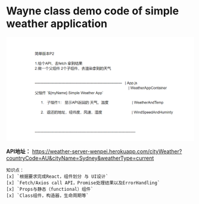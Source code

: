 # Wayne class demo code of simple weather application

![screenshot](https://github.com/JavaScriptN0ob/JR13-SimpleWeatherApp/blob/main/src/assets/%E5%BE%AE%E4%BF%A1%E5%9B%BE%E7%89%87_20210523214423.png)

**API地址：** https://weather-server-wenpei.herokuapp.com/cityWeather?countryCode=AU&cityName=Sydney&weatherType=current

    知识点： 
    [x] `根据要求完成React，组件划分 与 UI设计`
    [x] `Fetch/Axios call API，Promise处理结果以及ErrorHandling`
    [x] `Props与静态（functional）组件`
    [x] `Class组件，构造器，生命周期等`
